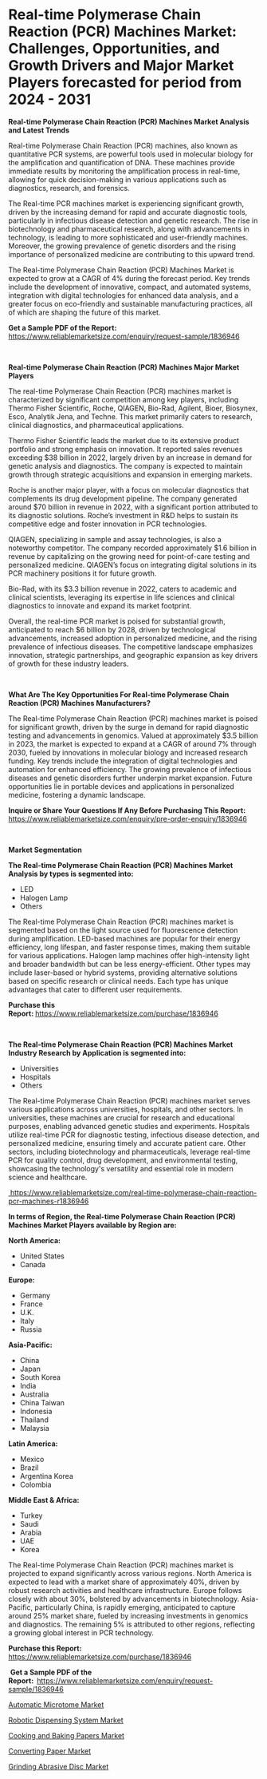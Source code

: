 <p><h1>Real-time Polymerase Chain Reaction (PCR) Machines Market: Challenges, Opportunities, and Growth Drivers and Major Market Players forecasted for period from 2024 - 2031</h1></p><p><strong>Real-time Polymerase Chain Reaction (PCR) Machines Market Analysis and Latest Trends</strong></p>
<p><p>Real-time Polymerase Chain Reaction (PCR) machines, also known as quantitative PCR systems, are powerful tools used in molecular biology for the amplification and quantification of DNA. These machines provide immediate results by monitoring the amplification process in real-time, allowing for quick decision-making in various applications such as diagnostics, research, and forensics.</p><p>The Real-time PCR machines market is experiencing significant growth, driven by the increasing demand for rapid and accurate diagnostic tools, particularly in infectious disease detection and genetic research. The rise in biotechnology and pharmaceutical research, along with advancements in technology, is leading to more sophisticated and user-friendly machines. Moreover, the growing prevalence of genetic disorders and the rising importance of personalized medicine are contributing to this upward trend.</p><p>The Real-time Polymerase Chain Reaction (PCR) Machines Market is expected to grow at a CAGR of 4% during the forecast period. Key trends include the development of innovative, compact, and automated systems, integration with digital technologies for enhanced data analysis, and a greater focus on eco-friendly and sustainable manufacturing practices, all of which are shaping the future of this market.</p></p>
<p><strong>Get a Sample PDF of the Report:&nbsp;</strong> <a href="https://www.reliablemarketsize.com/enquiry/request-sample/1836946?utm_campaign=1349&utm_medium=2&utm_source=Github&utm_content=ia&utm_term=16102024&utm_id=real-time-polymerase-chain-reaction-pcr-machines">https://www.reliablemarketsize.com/enquiry/request-sample/1836946</a></p>
<p>&nbsp;</p>
<p><strong>Real-time Polymerase Chain Reaction (PCR) Machines Major Market Players</strong></p>
<p><p>The real-time Polymerase Chain Reaction (PCR) machines market is characterized by significant competition among key players, including Thermo Fisher Scientific, Roche, QIAGEN, Bio-Rad, Agilent, Bioer, Biosynex, Esco, Analytik Jena, and Techne. This market primarily caters to research, clinical diagnostics, and pharmaceutical applications.</p><p>Thermo Fisher Scientific leads the market due to its extensive product portfolio and strong emphasis on innovation. It reported sales revenues exceeding $38 billion in 2022, largely driven by an increase in demand for genetic analysis and diagnostics. The company is expected to maintain growth through strategic acquisitions and expansion in emerging markets.</p><p>Roche is another major player, with a focus on molecular diagnostics that complements its drug development pipeline. The company generated around $70 billion in revenue in 2022, with a significant portion attributed to its diagnostic solutions. Roche’s investment in R&D helps to sustain its competitive edge and foster innovation in PCR technologies.</p><p>QIAGEN, specializing in sample and assay technologies, is also a noteworthy competitor. The company recorded approximately $1.6 billion in revenue by capitalizing on the growing need for point-of-care testing and personalized medicine. QIAGEN’s focus on integrating digital solutions in its PCR machinery positions it for future growth.</p><p>Bio-Rad, with its $3.3 billion revenue in 2022, caters to academic and clinical scientists, leveraging its expertise in life sciences and clinical diagnostics to innovate and expand its market footprint.</p><p>Overall, the real-time PCR market is poised for substantial growth, anticipated to reach $6 billion by 2028, driven by technological advancements, increased adoption in personalized medicine, and the rising prevalence of infectious diseases. The competitive landscape emphasizes innovation, strategic partnerships, and geographic expansion as key drivers of growth for these industry leaders.</p></p>
<p>&nbsp;</p>
<p><strong>What Are The Key Opportunities For Real-time Polymerase Chain Reaction (PCR) Machines Manufacturers?</strong></p>
<p><p>The Real-time Polymerase Chain Reaction (PCR) machines market is poised for significant growth, driven by the surge in demand for rapid diagnostic testing and advancements in genomics. Valued at approximately $3.5 billion in 2023, the market is expected to expand at a CAGR of around 7% through 2030, fueled by innovations in molecular biology and increased research funding. Key trends include the integration of digital technologies and automation for enhanced efficiency. The growing prevalence of infectious diseases and genetic disorders further underpin market expansion. Future opportunities lie in portable devices and applications in personalized medicine, fostering a dynamic landscape.</p></p>
<p><strong>Inquire or Share Your Questions If Any Before Purchasing This Report:</strong> <a href="https://www.reliablemarketsize.com/enquiry/pre-order-enquiry/1836946?utm_campaign=1349&utm_medium=2&utm_source=Github&utm_content=ia&utm_term=16102024&utm_id=real-time-polymerase-chain-reaction-pcr-machines">https://www.reliablemarketsize.com/enquiry/pre-order-enquiry/1836946</a></p>
<p>&nbsp;</p>
<p><strong>Market Segmentation</strong></p>
<p><strong>The Real-time Polymerase Chain Reaction (PCR) Machines Market Analysis by types is segmented into:</strong></p>
<p><ul><li>LED</li><li>Halogen Lamp</li><li>Others</li></ul></p>
<p><p>The Real-time Polymerase Chain Reaction (PCR) machines market is segmented based on the light source used for fluorescence detection during amplification. LED-based machines are popular for their energy efficiency, long lifespan, and faster response times, making them suitable for various applications. Halogen lamp machines offer high-intensity light and broader bandwidth but can be less energy-efficient. Other types may include laser-based or hybrid systems, providing alternative solutions based on specific research or clinical needs. Each type has unique advantages that cater to different user requirements.</p></p>
<p><strong>Purchase this Report:&nbsp;</strong><a href="https://www.reliablemarketsize.com/purchase/1836946?utm_campaign=1349&utm_medium=2&utm_source=Github&utm_content=ia&utm_term=16102024&utm_id=real-time-polymerase-chain-reaction-pcr-machines">https://www.reliablemarketsize.com/purchase/1836946</a></p>
<p>&nbsp;</p>
<p><strong>The Real-time Polymerase Chain Reaction (PCR) Machines Market Industry Research by Application is segmented into:</strong></p>
<p><ul><li>Universities</li><li>Hospitals</li><li>Others</li></ul></p>
<p><p>The Real-time Polymerase Chain Reaction (PCR) machines market serves various applications across universities, hospitals, and other sectors. In universities, these machines are crucial for research and educational purposes, enabling advanced genetic studies and experiments. Hospitals utilize real-time PCR for diagnostic testing, infectious disease detection, and personalized medicine, ensuring timely and accurate patient care. Other sectors, including biotechnology and pharmaceuticals, leverage real-time PCR for quality control, drug development, and environmental testing, showcasing the technology's versatility and essential role in modern science and healthcare.</p></p>
<p><a href="https://www.reliablemarketsize.com/real-time-polymerase-chain-reaction-pcr-machines-r1836946?utm_campaign=1349&utm_medium=2&utm_source=Github&utm_content=ia&utm_term=16102024&utm_id=real-time-polymerase-chain-reaction-pcr-machines">&nbsp;https://www.reliablemarketsize.com/real-time-polymerase-chain-reaction-pcr-machines-r1836946</a></p>
<p><strong>In terms of Region, the Real-time Polymerase Chain Reaction (PCR) Machines Market Players available by Region are:</strong></p>
<p>
    <p> <strong> North America: </strong>
        <ul>
            <li>United States</li>
            <li>Canada</li>
        </ul>
        </p> 
    <p> <strong> Europe: </strong>
        <ul>
            <li>Germany</li>
            <li>France</li>
            <li>U.K.</li>
            <li>Italy</li>
            <li>Russia</li>
        </ul>
        </p> 
    <p> <strong> Asia-Pacific: </strong>
        <ul>
            <li>China</li>
            <li>Japan</li>
            <li>South Korea</li>
            <li>India</li>
            <li>Australia</li>
            <li>China Taiwan</li>
            <li>Indonesia</li>
            <li>Thailand</li>
            <li>Malaysia</li>
        </ul>
        </p> 
    <p> <strong> Latin America: </strong>
        <ul>
            <li>Mexico</li>
            <li>Brazil</li>
            <li>Argentina Korea</li>
            <li>Colombia</li>
        </ul>
        </p> 
    <p> <strong> Middle East & Africa: </strong>
        <ul>
            <li>Turkey</li>
            <li>Saudi</li>
            <li>Arabia</li>
            <li>UAE</li>
            <li>Korea</li>
        </ul>
    </p>
    </p>
<p><p>The Real-time Polymerase Chain Reaction (PCR) machines market is projected to expand significantly across various regions. North America is expected to lead with a market share of approximately 40%, driven by robust research activities and healthcare infrastructure. Europe follows closely with about 30%, bolstered by advancements in biotechnology. Asia-Pacific, particularly China, is rapidly emerging, anticipated to capture around 25% market share, fueled by increasing investments in genomics and diagnostics. The remaining 5% is attributed to other regions, reflecting a growing global interest in PCR technology.</p></p>
<p><strong>Purchase this Report: </strong><a href="https://www.reliablemarketsize.com/purchase/1836946?utm_campaign=1349&utm_medium=2&utm_source=Github&utm_content=ia&utm_term=16102024&utm_id=real-time-polymerase-chain-reaction-pcr-machines">https://www.reliablemarketsize.com/purchase/1836946</a></p>
<p>&nbsp;<strong>Get a Sample PDF of the Report:&nbsp;&nbsp;</strong><a href="https://www.reliablemarketsize.com/enquiry/request-sample/1836946?utm_campaign=1349&utm_medium=2&utm_source=Github&utm_content=ia&utm_term=16102024&utm_id=real-time-polymerase-chain-reaction-pcr-machines">https://www.reliablemarketsize.com/enquiry/request-sample/1836946</a></p>
<p><strong></strong></p>
<p><p><a href="https://www.linkedin.com/pulse/automatic-microtome-market-consolidation-impact-structure-2024-2031-ltsrc?utm_campaign=1349&utm_medium=2&utm_source=Github&utm_content=ia&utm_term=16102024&utm_id=real-time-polymerase-chain-reaction-pcr-machines">Automatic Microtome Market</a></p><p><a href="https://issuu.com/reportprime-2/docs/robotic-dispensing-system-market-si_357db1a4930235?utm_campaign=1349&utm_medium=2&utm_source=Github&utm_content=ia&utm_term=16102024&utm_id=real-time-polymerase-chain-reaction-pcr-machines">Robotic Dispensing System Market</a></p><p><a href="https://github.com/irfadac/Market-Research-Report-List-5/blob/main/cooking-and-baking-papers-market.md?utm_campaign=1349&utm_medium=2&utm_source=Github&utm_content=ia&utm_term=16102024&utm_id=real-time-polymerase-chain-reaction-pcr-machines">Cooking and Baking Papers Market</a></p><p><a href="https://www.linkedin.com/pulse/converting-paper-spectrum-usage-patterns-sector-evolution-2024-2031-zuinc?utm_campaign=1349&utm_medium=2&utm_source=Github&utm_content=ia&utm_term=16102024&utm_id=real-time-polymerase-chain-reaction-pcr-machines">Converting Paper Market</a></p><p><a href="https://www.linkedin.com/pulse/exploring-grinding-abrasive-disc-market-dynamics-revenue-analysis-jlpyc?utm_campaign=1349&utm_medium=2&utm_source=Github&utm_content=ia&utm_term=16102024&utm_id=real-time-polymerase-chain-reaction-pcr-machines">Grinding Abrasive Disc Market</a></p></p>